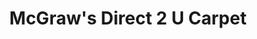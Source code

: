---
title: "McGraw's Direct 2 U Carpet"
url: /seattle/mcgraws-direct-2-u-carpet/
shop: Allgemein
---